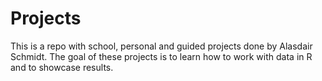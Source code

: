 # Projects

This is a repo with school, personal and guided projects done by Alasdair Schmidt. The goal of these projects is to learn how to work with data in R and to showcase results. 
